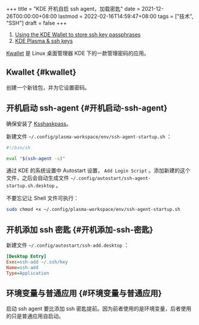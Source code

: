+++
title = "KDE 开机自启 ssh agent，加载密匙"
date = 2021-12-26T00:00:00+08:00
lastmod = 2022-02-16T14:59:47+08:00
tags = ["技术", "SSH"]
draft = false
+++

1.  [Using the KDE Wallet to store ssh key passphrases](https://wiki.archlinux.org/title/KDE_Wallet#Using_the_KDE_Wallet_to_store_ssh_key_passphrases)
2.  [KDE Plasma &amp; ssh keys](https://dev.to/manekenpix/kde-plasma-ssh-keys-111e)

[Kwallet](https://userbase.kde.org/KDE_Wallet_Manager) 是 Linux 桌面管理器 KDE 下的一款管理密码的应用。


## Kwallet {#kwallet}

创建一个新钱包，并为它设置密码。


## 开机启动 ssh-agent {#开机启动-ssh-agent}

确保安装了 [Ksshaskpass](https://github.com/KDE/ksshaskpass)。

新建文件 `~/.config/plasma-workspace/env/ssh-agent-startup.sh` ：

```sh
#!/bin/sh

eval "$(ssh-agent -s)"
```

通过 KDE 的系统设置中 Autostart 设置， `Add Login Script` 。添加新建的这个文件，之后会自动生成文件 `~/.config/autostart/ssh-agent-startup.sh.desktop` 。

不要忘记让 Shell 文件可执行：

```sh
sudo chmod +x ~/.config/plasma-workspace/env/ssh-agent-startup.sh
```


## 开机添加 ssh 密匙 {#开机添加-ssh-密匙}

新建文件 `~/.config/autostart/ssh-add.desktop` ：

```cfg
[Desktop Entry]
Exec=ssh-add ~/.ssh/key
Name=ssh-add
Type=Application
```


## 环境变量与普通应用 {#环境变量与普通应用}

启动 ssh agent 要比添加 ssh 密匙提前。因为前者使用的是环境变量，后者使用的只是普通应用自启动。